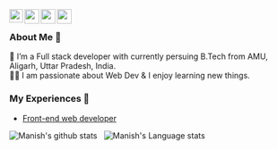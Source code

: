 <a href="https://www.linkedin.com/in/manish-pratap-singh-490934231/">
  <img align="left" width="24px" src="https://cdn.jsdelivr.net/npm/simple-icons@v3/icons/linkedin.svg"  />
</a>
<a href="https://twitter.com/_manish_here">
  <img align="left" width="26px" src="https://cdn.jsdelivr.net/npm/simple-icons@v3/icons/twitter.svg" />
</a>
<a href="mailto:manishpratap0609@gmail.com">
  <img align="left" width="26px" src="https://cdn.jsdelivr.net/npm/simple-icons@v3/icons/gmail.svg" />
</a>
<a href="https://www.youtube.com/channel/UCHX9Sck5gX34F9nDkB0rXww">
  <img align="left" width="26px" src="https://cdn.jsdelivr.net/npm/simple-icons@v3/icons/youtube.svg" />
</a>

<br />

### About Me 🚀

🌱 I’m a Full stack developer with currently persuing B.Tech from AMU, Aligarh, Uttar Pradesh, India. </br>
👨‍💻 I am passionate about Web Dev & I enjoy learning new things. </br>

### My Experiences 🙌

- [Front-end web developer](https://pratap-manish.github.io/profile-page/)

![Manish's github stats](https://github-readme-stats.vercel.app/api?username=pratap-manish&show_icons=true&hide_border=true)&nbsp;&nbsp;
![Manish's Language stats](https://github-readme-stats-eight-theta.vercel.app/api/top-langs/?username=pratap-manish&layout=compact&langs_count=8&hide_border=true)
<br />
